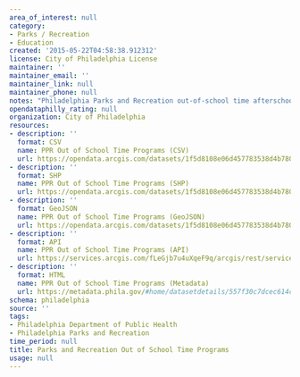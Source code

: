 ```yaml
---
area_of_interest: null
category:
- Parks / Recreation
- Education
created: '2015-05-22T04:58:38.912312'
license: City of Philadelphia License
maintainer: ''
maintainer_email: ''
maintainer_link: null
maintainer_phone: null
notes: "Philadelphia Parks and Recreation out-of-school time afterschool programs."
opendataphilly_rating: null
organization: City of Philadelphia
resources:
- description: ''
  format: CSV
  name: PPR Out of School Time Programs (CSV)
  url: https://opendata.arcgis.com/datasets/1f5d8108e06d457783538d4b7808c246_0.csv
- description: ''
  format: SHP
  name: PPR Out of School Time Programs (SHP)
  url: https://opendata.arcgis.com/datasets/1f5d8108e06d457783538d4b7808c246_0.zip
- description: ''
  format: GeoJSON
  name: PPR Out of School Time Programs (GeoJSON)
  url: https://opendata.arcgis.com/datasets/1f5d8108e06d457783538d4b7808c246_0.geojson
- description: ''
  format: API
  name: PPR Out of School Time Programs (API)
  url: https://services.arcgis.com/fLeGjb7u4uXqeF9q/arcgis/rest/services/OST_Points_pub/FeatureServer/0/query?outFields=*&where=1%3D1
- description: ''
  format: HTML
  name: PPR Out of School Time Programs (Metadata)
  url: https://metadata.phila.gov/#home/datasetdetails/557f30c7dcec614c29ce8b71/representationdetails/557f30e4c579ea311699bb4e/
schema: philadelphia
source: ''
tags:
- Philadelphia Department of Public Health
- Philadelphia Parks and Recreation
time_period: null
title: Parks and Recreation Out of School Time Programs
usage: null
---
```

